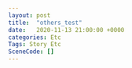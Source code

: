 ```yaml
---
layout: post
title:  "others_test"
date:   2020-11-13 21:00:00 +0000
categories: Etc
Tags: Story Etc
SceneCode: []
---
```

